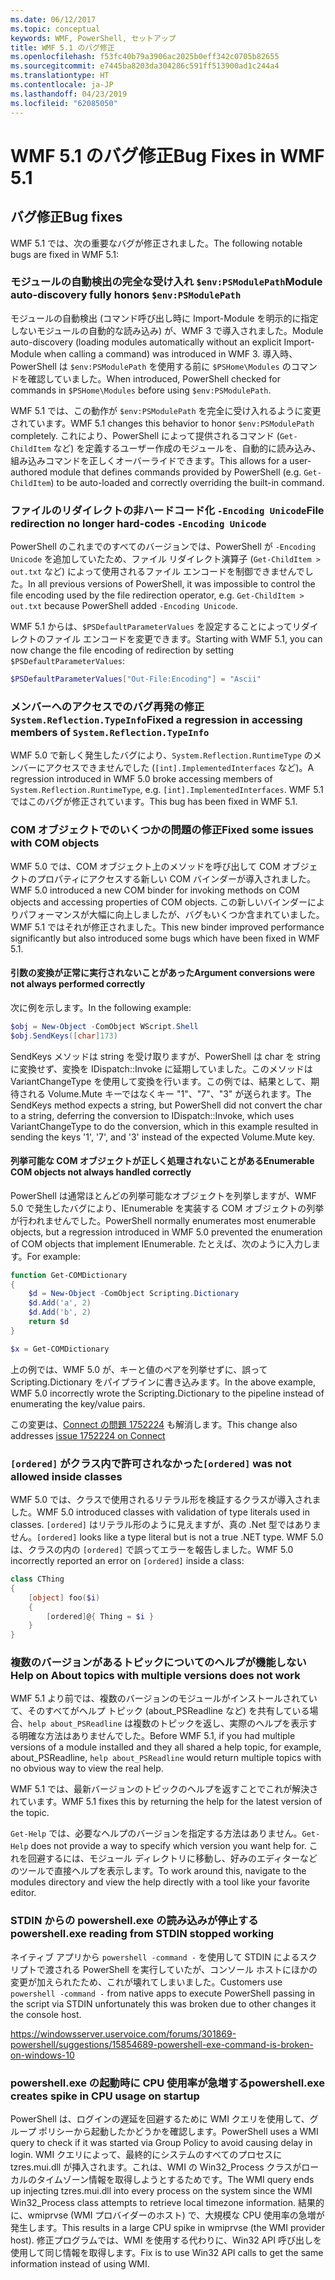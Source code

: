 ```yaml
---
ms.date: 06/12/2017
ms.topic: conceptual
keywords: WMF, PowerShell, セットアップ
title: WMF 5.1 のバグ修正
ms.openlocfilehash: f53fc40b79a3906ac2025b0eff342c0705b82655
ms.sourcegitcommit: e7445ba8203da304286c591ff513900ad1c244a4
ms.translationtype: HT
ms.contentlocale: ja-JP
ms.lasthandoff: 04/23/2019
ms.locfileid: "62085050"
---
```

# <a name="bug-fixes-in-wmf-51"></a><span data-ttu-id="34370-103">WMF 5.1 のバグ修正</span><span class="sxs-lookup"><span data-stu-id="34370-103">Bug Fixes in WMF 5.1</span></span>

## <a name="bug-fixes"></a><span data-ttu-id="34370-104">バグ修正</span><span class="sxs-lookup"><span data-stu-id="34370-104">Bug fixes</span></span>

<span data-ttu-id="34370-105">WMF 5.1 では、次の重要なバグが修正されました。</span><span class="sxs-lookup"><span data-stu-id="34370-105">The following notable bugs are fixed in WMF 5.1:</span></span>

### <a name="module-auto-discovery-fully-honors-envpsmodulepath"></a><span data-ttu-id="34370-106">モジュールの自動検出の完全な受け入れ `$env:PSModulePath`</span><span class="sxs-lookup"><span data-stu-id="34370-106">Module auto-discovery fully honors `$env:PSModulePath`</span></span>

<span data-ttu-id="34370-107">モジュールの自動検出 (コマンド呼び出し時に Import-Module を明示的に指定しないモジュールの自動的な読み込み) が、WMF 3 で導入されました。</span><span class="sxs-lookup"><span data-stu-id="34370-107">Module auto-discovery (loading modules automatically without an explicit Import-Module when calling a command) was introduced in WMF 3.</span></span>
<span data-ttu-id="34370-108">導入時、PowerShell は `$env:PSModulePath` を使用する前に `$PSHome\Modules` のコマンドを確認していました。</span><span class="sxs-lookup"><span data-stu-id="34370-108">When introduced, PowerShell checked for commands in `$PSHome\Modules` before using `$env:PSModulePath`.</span></span>

<span data-ttu-id="34370-109">WMF 5.1 では、この動作が `$env:PSModulePath` を完全に受け入れるように変更されています。</span><span class="sxs-lookup"><span data-stu-id="34370-109">WMF 5.1 changes this behavior to honor `$env:PSModulePath` completely.</span></span>
<span data-ttu-id="34370-110">これにより、PowerShell によって提供されるコマンド (`Get-ChildItem` など) を定義するユーザー作成のモジュールを、自動的に読み込み、組み込みコマンドを正しくオーバーライドできます。</span><span class="sxs-lookup"><span data-stu-id="34370-110">This allows for a user-authored module that defines commands provided by PowerShell (e.g. `Get-ChildItem`) to be auto-loaded and correctly overriding the built-in command.</span></span>

### <a name="file-redirection-no-longer-hard-codes--encoding-unicode"></a><span data-ttu-id="34370-111">ファイルのリダイレクトの非ハードコード化 `-Encoding Unicode`</span><span class="sxs-lookup"><span data-stu-id="34370-111">File redirection no longer hard-codes `-Encoding Unicode`</span></span>

<span data-ttu-id="34370-112">PowerShell のこれまでのすべてのバージョンでは、PowerShell が `-Encoding Unicode` を追加していたため、ファイル リダイレクト演算子 (`Get-ChildItem > out.txt` など) によって使用されるファイル エンコードを制御できませんでした。</span><span class="sxs-lookup"><span data-stu-id="34370-112">In all previous versions of PowerShell, it was impossible to control the file encoding used by the file redirection operator, e.g. `Get-ChildItem > out.txt` because PowerShell added `-Encoding Unicode`.</span></span>

<span data-ttu-id="34370-113">WMF 5.1 からは、`$PSDefaultParameterValues` を設定することによってリダイレクトのファイル エンコードを変更できます。</span><span class="sxs-lookup"><span data-stu-id="34370-113">Starting with WMF 5.1, you can now change the file encoding of redirection by setting `$PSDefaultParameterValues`:</span></span>

```powershell
$PSDefaultParameterValues["Out-File:Encoding"] = "Ascii"
```

### <a name="fixed-a-regression-in-accessing-members-of-systemreflectiontypeinfo"></a><span data-ttu-id="34370-114">メンバーへのアクセスでのバグ再発の修正 `System.Reflection.TypeInfo`</span><span class="sxs-lookup"><span data-stu-id="34370-114">Fixed a regression in accessing members of `System.Reflection.TypeInfo`</span></span>

<span data-ttu-id="34370-115">WMF 5.0 で新しく発生したバグにより、`System.Reflection.RuntimeType` のメンバーにアクセスできませんでした (`[int].ImplementedInterfaces` など)。</span><span class="sxs-lookup"><span data-stu-id="34370-115">A regression introduced in WMF 5.0 broke accessing members of `System.Reflection.RuntimeType`, e.g. `[int].ImplementedInterfaces`.</span></span>
<span data-ttu-id="34370-116">WMF 5.1 ではこのバグが修正されています。</span><span class="sxs-lookup"><span data-stu-id="34370-116">This bug has been fixed in WMF 5.1.</span></span>


### <a name="fixed-some-issues-with-com-objects"></a><span data-ttu-id="34370-117">COM オブジェクトでのいくつかの問題の修正</span><span class="sxs-lookup"><span data-stu-id="34370-117">Fixed some issues with COM objects</span></span>

<span data-ttu-id="34370-118">WMF 5.0 では、COM オブジェクト上のメソッドを呼び出して COM オブジェクトのプロパティにアクセスする新しい COM バインダーが導入されました。</span><span class="sxs-lookup"><span data-stu-id="34370-118">WMF 5.0 introduced a new COM binder for invoking methods on COM objects and accessing properties of COM objects.</span></span>
<span data-ttu-id="34370-119">この新しいバインダーによりパフォーマンスが大幅に向上しましたが、バグもいくつか含まれていました。WMF 5.1 ではそれが修正されました。</span><span class="sxs-lookup"><span data-stu-id="34370-119">This new binder improved performance significantly but also introduced some bugs which have been fixed in WMF 5.1.</span></span>

#### <a name="argument-conversions-were-not-always-performed-correctly"></a><span data-ttu-id="34370-120">引数の変換が正常に実行されないことがあった</span><span class="sxs-lookup"><span data-stu-id="34370-120">Argument conversions were not always performed correctly</span></span>

<span data-ttu-id="34370-121">次に例を示します。</span><span class="sxs-lookup"><span data-stu-id="34370-121">In the following example:</span></span>

```powershell
$obj = New-Object -ComObject WScript.Shell
$obj.SendKeys([char]173)
```

<span data-ttu-id="34370-122">SendKeys メソッドは string を受け取りますが、PowerShell は char を string に変換せず、変換を IDispatch::Invoke に延期していました。このメソッドは VariantChangeType を使用して変換を行います。この例では、結果として、期待される Volume.Mute キーではなくキー "1"、"7"、"3" が送られます。</span><span class="sxs-lookup"><span data-stu-id="34370-122">The SendKeys method expects a string, but PowerShell did not convert the char to a string, deferring the conversion to IDispatch::Invoke, which uses VariantChangeType to do the conversion, which in this example resulted in sending the keys '1', '7', and '3' instead of the expected Volume.Mute key.</span></span>

#### <a name="enumerable-com-objects-not-always-handled-correctly"></a><span data-ttu-id="34370-123">列挙可能な COM オブジェクトが正しく処理されないことがある</span><span class="sxs-lookup"><span data-stu-id="34370-123">Enumerable COM objects not always handled correctly</span></span>

<span data-ttu-id="34370-124">PowerShell は通常ほとんどの列挙可能なオブジェクトを列挙しますが、WMF 5.0 で発生したバグにより、IEnumerable を実装する COM オブジェクトの列挙が行われませんでした。</span><span class="sxs-lookup"><span data-stu-id="34370-124">PowerShell normally enumerates most enumerable objects, but a regression introduced in WMF 5.0 prevented the enumeration of COM objects that implement IEnumerable.</span></span>  <span data-ttu-id="34370-125">たとえば、次のように入力します。</span><span class="sxs-lookup"><span data-stu-id="34370-125">For example:</span></span>

```powershell
function Get-COMDictionary
{
    $d = New-Object -ComObject Scripting.Dictionary
    $d.Add('a', 2)
    $d.Add('b', 2)
    return $d
}

$x = Get-COMDictionary
```

<span data-ttu-id="34370-126">上の例では、WMF 5.0 が、キーと値のペアを列挙せずに、誤って Scripting.Dictionary をパイプラインに書き込みます。</span><span class="sxs-lookup"><span data-stu-id="34370-126">In the above example, WMF 5.0 incorrectly wrote the Scripting.Dictionary to the pipeline instead of enumerating the key/value pairs.</span></span>

<span data-ttu-id="34370-127">この変更は、[Connect の問題 1752224](https://connect.microsoft.com/PowerShell/feedback/details/1752224) も解消します。</span><span class="sxs-lookup"><span data-stu-id="34370-127">This change also addresses [issue 1752224 on Connect](https://connect.microsoft.com/PowerShell/feedback/details/1752224)</span></span>

### <a name="ordered-was-not-allowed-inside-classes"></a><span data-ttu-id="34370-128">`[ordered]` がクラス内で許可されなかった</span><span class="sxs-lookup"><span data-stu-id="34370-128">`[ordered]` was not allowed inside classes</span></span>

<span data-ttu-id="34370-129">WMF 5.0 では、クラスで使用されるリテラル形を検証するクラスが導入されました。</span><span class="sxs-lookup"><span data-stu-id="34370-129">WMF 5.0 introduced classes with validation of type literals used in classes.</span></span>
<span data-ttu-id="34370-130">`[ordered]` はリテラル形のように見えますが、真の .Net 型ではありません。</span><span class="sxs-lookup"><span data-stu-id="34370-130">`[ordered]` looks like a type literal but is not a true .NET type.</span></span>
<span data-ttu-id="34370-131">WMF 5.0 は、クラスの内の `[ordered]` で誤ってエラーを報告しました。</span><span class="sxs-lookup"><span data-stu-id="34370-131">WMF 5.0 incorrectly reported an error on `[ordered]` inside a class:</span></span>

```powershell
class CThing
{
    [object] foo($i)
    {
        [ordered]@{ Thing = $i }
    }
}
```


### <a name="help-on-about-topics-with-multiple-versions-does-not-work"></a><span data-ttu-id="34370-132">複数のバージョンがあるトピックについてのヘルプが機能しない</span><span class="sxs-lookup"><span data-stu-id="34370-132">Help on About topics with multiple versions does not work</span></span>

<span data-ttu-id="34370-133">WMF 5.1 より前では、複数のバージョンのモジュールがインストールされていて、そのすべてがヘルプ トピック (about_PSReadline など) を共有している場合、`help about_PSReadline` は複数のトピックを返し、実際のヘルプを表示する明確な方法はありませんでした。</span><span class="sxs-lookup"><span data-stu-id="34370-133">Before WMF 5.1, if you had multiple versions of a module installed and they all shared a help topic, for example, about_PSReadline, `help about_PSReadline` would return multiple topics with no obvious way to view the real help.</span></span>

<span data-ttu-id="34370-134">WMF 5.1 では、最新バージョンのトピックのヘルプを返すことでこれが解決されています。</span><span class="sxs-lookup"><span data-stu-id="34370-134">WMF 5.1 fixes this by returning the help for the latest version of the topic.</span></span>

<span data-ttu-id="34370-135">`Get-Help` では、必要なヘルプのバージョンを指定する方法はありません。</span><span class="sxs-lookup"><span data-stu-id="34370-135">`Get-Help` does not provide a way to specify which version you want help for.</span></span>
<span data-ttu-id="34370-136">これを回避するには、モジュール ディレクトリに移動し、好みのエディターなどのツールで直接ヘルプを表示します。</span><span class="sxs-lookup"><span data-stu-id="34370-136">To work around this, navigate to the modules directory and view the help directly with a tool like your favorite editor.</span></span>

### <a name="powershellexe-reading-from-stdin-stopped-working"></a><span data-ttu-id="34370-137">STDIN からの powershell.exe の読み込みが停止する</span><span class="sxs-lookup"><span data-stu-id="34370-137">powershell.exe reading from STDIN stopped working</span></span>

<span data-ttu-id="34370-138">ネイティブ アプリから `powershell -command -` を使用して STDIN によるスクリプトで渡される PowerShell を実行していたが、コンソール ホストにほかの変更が加えられたため、これが壊れてしまいました。</span><span class="sxs-lookup"><span data-stu-id="34370-138">Customers use `powershell -command -` from native apps to execute PowerShell passing in the script via STDIN unfortunately this was broken due to other changes it the console host.</span></span>

https://windowsserver.uservoice.com/forums/301869-powershell/suggestions/15854689-powershell-exe-command-is-broken-on-windows-10

### <a name="powershellexe-creates-spike-in-cpu-usage-on-startup"></a><span data-ttu-id="34370-139">powershell.exe の起動時に CPU 使用率が急増する</span><span class="sxs-lookup"><span data-stu-id="34370-139">powershell.exe creates spike in CPU usage on startup</span></span>

<span data-ttu-id="34370-140">PowerShell は、ログインの遅延を回避するために WMI クエリを使用して、グループ ポリシーから起動したかどうかを確認します。</span><span class="sxs-lookup"><span data-stu-id="34370-140">PowerShell uses a WMI query to check if it was started via Group Policy to avoid causing delay in login.</span></span>
<span data-ttu-id="34370-141">WMI クエリによって、最終的にシステムのすべてのプロセスに tzres.mui.dll が挿入されます。これは、WMI の Win32_Process クラスがローカルのタイムゾーン情報を取得しようとするためです。</span><span class="sxs-lookup"><span data-stu-id="34370-141">The WMI query ends up injecting tzres.mui.dll into every process on the system since the WMI Win32_Process class attempts to retrieve local timezone information.</span></span>
<span data-ttu-id="34370-142">結果的に、wmiprvse (WMI プロバイダーのホスト) で、大規模な CPU 使用率の急増が発生します。</span><span class="sxs-lookup"><span data-stu-id="34370-142">This results in a large CPU spike in wmiprvse (the WMI provider host).</span></span>
<span data-ttu-id="34370-143">修正プログラムでは、WMI を使用する代わりに、Win32 API 呼び出しを使用して同じ情報を取得します。</span><span class="sxs-lookup"><span data-stu-id="34370-143">Fix is to use Win32 API calls to get the same information instead of using WMI.</span></span>
